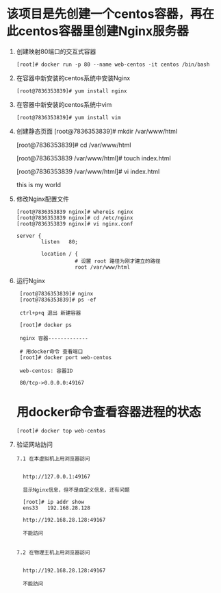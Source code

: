 # 该项目是先创建一个centos容器，再在此centos容器里创建Nginx服务器



1. 创建映射80端口的交互式容器

       [root]# docker run -p 80 --name web-centos -it centos /bin/bash
        
      
2. 在容器中新安装的centos系统中安装Nginx

       [root@7836353839]# yum install nginx 
       
3. 在容器中新安装的centos系统中vim

       [root@7836353839]# yum install vim
       
 4. 创建静态页面
      [root@7836353839]# mkdir /var/www/html
 
      [root@7836353839]# cd /var/www/html
 
      [root@7836353839 /var/www/html]# touch index.html
      
      [root@7836353839 /var/www/html]# vi index.html
      
       <html>
         <head>
            <title> our web</title>
         </head>
         <body>
             this is my world
         </body>
      </html>
  
 5. 修改Nginx配置文件
       
        [root@7836353839 nginx]# whereis nginx
        [root@7836353839 nginx]# cd /etc/nginx
        [root@7836353839 nginx]# vi nginx.conf
       
        server {
                listen   80;
                
                location / { 
                           # 设置 root 路径为刚才建立的路径
                           root /var/www/html
 
 6. 运行Nginx
 
         [root@7836353839]# nginx
         [root@7836353839]# ps -ef
         
         ctrl+p+q 退出 新建容器
         
         [root]# docker ps
         
         nginx 容器-------------
         
         # 用docker命令 查看端口
         [root]# docker port web-centos  
         
         web-centos: 容器ID
         
         80/tcp->0.0.0.0:49167
 
       # 用docker命令查看容器进程的状态
        [root]# docker top web-centos
 
 7. 验证网站訪问
       
        7.1 在本虚拟机上用浏览器訪问
        
          
          http://127.0.0.1:49167
          
          显示Nginx信息，但不是自定义信息，还有问题
          
          [root]# ip addr show
          ens33   192.168.28.128
          
          http://192.168.28.128:49167
          
          不能訪问
  

        7.2 在物理主机上用浏览器訪问
        
          
          http://192.168.28.128:49167
          
          不能訪问
          
